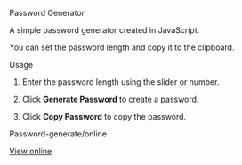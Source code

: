 Password Generator

A simple password generator created in JavaScript.

You can set the password length and copy it to the clipboard.

Usage

1. Enter the password length using the slider or number.

2. Click **Generate Password** to create a password.

3. Click **Copy Password** to copy the password.

Password-generate/online

[View online](https://reliable-kitten-c6811d.netlify.app/)
